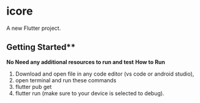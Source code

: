 # icore

A new Flutter project.

## Getting Started**

****No Need any additional resources to run and test****
**How to Run**  
1. Download and open file in any code editor (vs code or android studio),
2. open terminal and run these commands
3. flutter pub get
4. flutter run (make sure to your device is selected to debug). 

